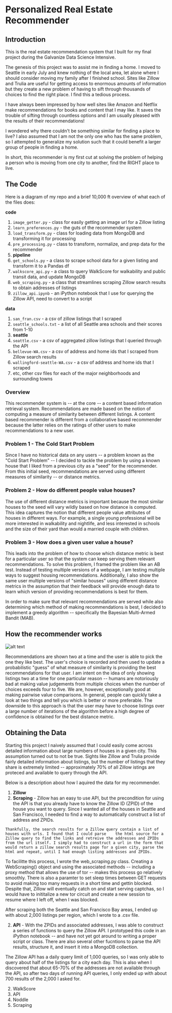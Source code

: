 # Personalized Real Estate Recommender


## Introduction

This is the real estate recommendation system that I built for my final project during the Galvanize Data Science Intensive.

The genesis of this project was to assist me in finding a home. I moved to Seattle in early July and knew nothing of the local area, let alone where I should consider moving my family after I finished school. Sites like Zillow and Trulia are useful for getting access to enormous amounts of information but they create a new problem of having to sift through thousands of choices to find the right place. I find this a tedious process.  

I have always been impressed by how well sites like Amazon and Netflix make recommendations for books and content that I may like. It saves the trouble of sifting through countless options and I am usually pleased with the results of their recommendations!  

I wondered why there couldn't be something similar for finding a place to live? I also assumed that I am not the only one who has the same problem, so I attempted to generalize my solution such that it could benefit a larger group of people in finding a home.  

In short, this recommender is my first cut at solving the problem of helping a person who is moving from one city to another, find the RIGHT place to live.

## The Code
Here is a diagram of my repo and a brief 10,000 ft overview of what each of the files does:

**code**

1. `image_getter.py` - class for easily getting an image url for a Zillow listing
2. `learn_preferences.py` - the guts of the recommender system 
3. `load_transform.py` - class for loading data from MongoDB and transforming it for processing
4. `pre_processing.py` - class to transform, normalize, and prep data for the recommender
5. **pipeline**
  1. `get_schools.py` - a class to scrape school data for a given listing and transform it to a Pandas df
  2. `walkscore_api.py` - a class to query WalkScore for walkability and public transit data, and update MongoDB
  3. `web_scraping.py` - a class that streamlines scraping Zillow search results to obtain addresses of listings
  4. `zillow_api.ipynb` - an iPython notebook that I use for querying the Zillow API, need to convert to a script 

**data**

1. `san_fran.csv` - a csv of zillow listings that I scraped
2. `seattle_schools.txt` - a list of all Seattle area schools and their scores from 1-10
3. **seattle**
  1. `seattle.csv` - a csv of aggregated zillow listings that I queried through the API
  2. `bellevue-WA.csv` - a csv of address and home ids that I scraped from Zillow search results
  3. `wallingford-seattle-WA.csv` - a csv of address and home ids that I scraped
  4. etc, other csv files for each of the major neighborhoods and surrounding towns
 
### Overview

This recommender system is -- at the core -- a content based information retrieval system. Recommendations are made based on the notion of computing a measure of similarity between different listings. A content based recommender is different from a collaborative based recommender because the latter relies on the ratings of other users to make recommendations to a new user. 

### Problem 1 - The Cold Start Problem
Since I have no historical data on any users -- a problem known as the "Cold Start Problem" -- I decided to tackle the problem by using a known house that I liked from a previous city as a "seed" for the recommender.  From this initial seed, recommendations are served using different measures of similarity -- or distance metrics. 

### Problem 2 - How do different people value houses?
The use of different distance metrics is important because the most similar houses to the seed will vary wildly based on how distance is computed. This idea captures the notion that different people value attributes of houses in different ways. For example, a single young professional will be more interested in walkability and nightlife, and less interested in schools and the size of their yard than would a married couple with children.   

### Problem 3 - How does a given user value a house?
This leads into the problem of how to choose which distance metric is best for a particular user so that the system can keep serving them relevant recommendations. To solve this problem, I framed the problem like an AB test. Instead of testing multiple versions of a webpage, I am testing multiple ways to suggest housing recommendations. Additionally, I also show the same user multiple versions of "similar houses" using different distance metrics in the assumption that their feedback will provide enough data to learn which version of providing recommendations is best for them.

In order to make sure that relevant recommendations are served while also determining which method of making recommendations is best, I decided to implement a greedy algorithm -- specifically the Bayesian Multi-Armed Bandit (MAB). 

## How the recommender works 
![alt text](https://github.com/MichaelAHood/real_estate_recommender/blob/master/data/algorithm.png)

Recommendations are shown two at a time and the user is able to pick the one they like best. The user's choice is recorded and then used to update a probabilistic "guess" of what measure of similarity is providing the best recommendations for that user. I am intent on the idea of only showing listings two at a time for one particular reason -- humans are notoriously bad at making value judgements from multiple choices when the number of choices exceeds four to five. We are, however, exceptionally good at making pairwise value comparisons. In general, people can quickly take a look at two things and tell you which is better or more preferable. The downside to this approach is that the user may have to choose listings over a large number of iterations of the algorithm before a high degree of confidence is obtained for the best distance metric.

## Obtaining the Data
Starting this project I naively assumed that I could easily come across detailed information about large numbers of houses in a given city. This assumption turned out to not be true. Sights like Zillow and Trulia provide fairly detailed information about listings, but the number of listings that they share is extremely limited -- approximately 70% of all Zillow istings are proteced and available to query through the API.

Below is a description about how I aquired the data for my recommender.

1. **Zillow**
  1. **Scraping** - Zillow has an easy to use API, but the precondition for using the API is that you already have to know the Zillow ID (ZPID) of the house you want to query. Since I wanted all of the houses in Seattle and San Francisco, I needed to find a way to automatically construct a list of address and ZPIDs. 

    Thankfully, the search results for a Zillow query contain a list of houses with urls. I found that I could parse    the html source for a Zillow query to find the links and retreive the addresses and ZPIDs from the url itself. I simply had to construct a url in the form that would return a zillow search results page for a given city, parse the html and repeat, until I had enough listing addresses and ZPIDs.

To facilitte this process, I wrote the web_scraping.py class. Creating a WebScraping() object and using the associated methods -- including a proxy method that allows the use of tor -- makes this process go relatively smoothly. There is also a paramter to set sleep times between GET requests to avoid making too many requests in a short time and gettin blocked. Despite that, Zillow will eventually catch on and start serving captchas, so I would have to inititalize a new tor circuit and create a new session to resume where I left off, when I was blocked.

After scraping both the Seattle and San Francisco Bay areas, I ended up with about 2,000 listings per region, which I wrote to a .csv file.
  
  2. **API** - With the ZPIDs and associated addresses, I was able to construct a series of functions to query the Zillow API. I prototyped this code in an iPython notebook -- and have not yet got around to writing a proper script or class. There are also several other fucntions to parse the API results, structure it, and insert it into a MongoDB collection.

The Zillow API has a daily query limit of 1,000 queries, so I was only able to query about half of the listings for a city each day. This is also when I discovered that about 65-70% of the addresses are not available through the API, so after two days of running API queries, I only ended up with about 700 results of the 2,000 I asked for.

2. WalkScore
  1. API
3. Noddle
  1. Scraping



